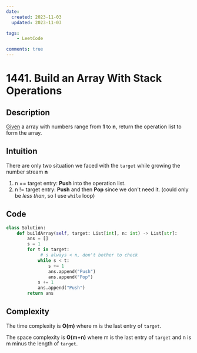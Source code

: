 ```yaml
---
date:
  created: 2023-11-03
  updated: 2023-11-03

tags:
    - LeetCode

comments: true
---
```


# 1441. Build an Array With Stack Operations

## Description

[Given](https://leetcode.com/problems/build-an-array-with-stack-operations/description/?envType=daily-question&envId=2023-11-03) a array with numbers range from **1** to **n**, return the operation list to form the array.

## Intuition

There are only two situation we faced with the `target` while growing the number stream **n**

1. n == target entry: **Push** into the operation list.
2. n != target entry: **Push** and then **Pop** since we don't need it. (could only be *less than*, so I use `while` loop)

## Code

```python
class Solution:
    def buildArray(self, target: List[int], n: int) -> List[str]:
        ans = []
        s = 1
        for t in target:
             # s always < n, don't bother to check
            while s < t:
                s += 1
                ans.append("Push")
                ans.append("Pop")
            s += 1
            ans.append("Push")
        return ans
```

## Complexity

The time complexity is **O(m)** where m is the last entry of `target`.

The space complexity is **O(m+n)** where m is the last entry of `target` and n is m minus the length of `target`.